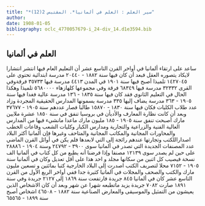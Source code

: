 ```yaml
---
title: "*سير العلم : العلم في ألمانيا*. المقتبس 2(12)"
author: 
date: 1908-01-05
bibliography: oclc_4770057679-i_24-div_14.d1e3594.bib
---
```




##  العلم في ألمانيا 


 ساعد على ارتقاء ألمانيا في أواخر القرن التاسع  عشر  أن التعليم العام فيها انتشر انتشارا لايكاد يتصوره العقل فبعد أن كان فيها سنة  ١٨٨٢  -  ٢٠٤٤٠  مدرسة ابتدائية تحتوي على  ١٤٢٧٠٤٥  تلميذا أصبح فيها سنة  ١٩٠١  في المدن  ٤٤١٣  مدرسة فيها  ٣٥٧٣٣  فرقةوفي القرى  ٣٢٣٣٢  مدرسة فيها  ٦٨٣٤٩  فرقة وفي مجموعها كلهازهاء  ٥٦٨٠٠٠٠  تلميذا وهكذا الحال في التعليم الثانوي فقد كان فيها سنة  ١٨٣٥  -  ١٣٦  مدرسة عالية فغدا فيها سنة  ١٩٠٥  -  ٣٦٣  مدرسة يضاف إليها  ٣٣٥  مدرسة يسمونها المدارس الحقيقية المجردة وزاد عدد طلاب الكليات فكان فيها سنة  ١٨٣٠  -  ١٥٨٧٠  طالبا فصار عددهم سنة  ١٩٠٥  -  ٣٧٦٧٧  وبعد أن كانت نظارة المعارف والأديأن في بروسيا تنفق في سنة  ١٨٥٠  عشرة  ملايين مارك أصبحت تنفق سنة  ١٩٠٥  -  ١٨٥  مليون مارك ماعدا مانشيء فيها من المدارس العالية الفنية والزراعية والتجارية ومدارس الكبار وكليات الشعب وقاعات الخطب والمحاورات المجانية والمكاتب المجانية والمتاحف وغيرها فإن ألمانيا أكثر البلاد اصداراللكتب وتجارتها عندهم رائجة إلى التي لابعدها فلم يكن في أوائل القرن الماضي عدد المصنفات الجديدة التي تصدر في ألمانيا سوى  ٣٩٠٠  -  ٢٤٧٩٢  وسنة  ١٩٠٤  -  ٢٨٨٨٦  على حين لم يصدر سوى  ١٢١٣٩  مصنفا وإذا فرضنا أنه يطبع من كل كتاب في ألمانيا  الف  نسخة فيصيب كل  اثنين  من سكانها مجلد و  احد  هذا على أقل تعديل وكان في ألمانيا سنة  ١٩٠٥  -  ٧١٥٢  محلا لتصريف الكتب اصدرت إلى البلاد الخارجية كتبا   بمائتين و  تسعين  مليون مارك والكتب والصحف والمجلات في ألمانيا كثيرة جدا ففي أواخر الربع الأول من القرن التاسع  عشر  كان في ألمانيا  ٨٤٥  جريدة فارتفعت سنة  ١٨٦٩  إلى  ٢١٢٧  جريدة وفي سنة  ١٨٩١  صارت  ٧٠٨٢  جريدة يزيد ماتطبعه شهرا عن شهر   وبعد أن كان الاشخاص الذين يعيشون من التمثيل والموسيقى والمعارض الصناعية سنة  ١٨٨٢  -  ٤٦٥٠٨  اشخاص أصبح سنة  ١٨٩٩  -  ٦٥٥٦٥ 
